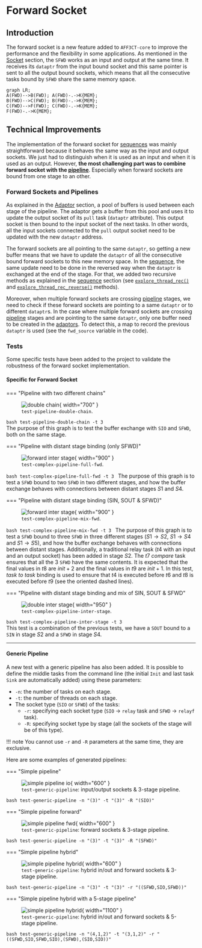 # Forward Socket 

## Introduction

The forward socket is a new feature added to `AFF3CT-core` to improve the
performance and the flexibility in some applications. As mentioned in the 
[Socket](socket.md) section, the `SFWD` works as an input and output at the same 
time. It receives its `dataptr` from the input bound socket and this same 
pointer is sent to all the output bound sockets, which means that all the 
consecutive tasks bound by `SFWD` share the same memory space.

```mermaid
graph LR;
A(FWD)-->B(FWD); A(FWD)-.->K{MEM};
B(FWD)-->C(FWD); B(FWD)-.->K{MEM};
C(FWD)-->F(FWD); C(FWD)-.->K{MEM};
F(FWD)-.->K{MEM};
```

## Technical Improvements

The implementation of the forward socket for [sequences](sequence.md) was mainly 
straightforward because it behaves the same way as the input and output sockets. 
We just had to distinguish when it is used as an input and when it is used as an 
output. However, **the most challenging part was to combine forward socket with 
the [pipeline](pipeline.md)**. Especially when forward sockets are bound from 
one stage to an other.

### Forward Sockets and Pipelines

As explained in the [Adaptor](pipeline.md#Adaptor) section, a pool of buffers 
is used between each stage of the pipeline. The adaptor gets a buffer from 
this pool and uses it to update the output socket of its `pull` task 
(`dataptr` attribute). This output socket is then bound to the input socket of 
the next tasks. In other words, all the input sockets connected to the `pull` 
output socket need to be updated with the new `dataptr` address.

The forward sockets are all pointing to the same `dataptr`, so getting a new 
buffer means that we have to update the `dataptr` of all the consecutive bound 
forward sockets to this new memory space. In the [sequence](sequence.md), the 
same update need to be done in the reversed way when the `dataptr` is exchanged 
at the end of the stage. For that, we added two recursive methods as explained 
in the [sequence](sequence.md) section (see 
[`explore_thread_rec()`](sequence.md#Explore_thread_rec) and 
[`explore_thread_rec_reverse()`](sequence.md#Explore_thread_rec_reverse) 
methods).

Moreover, when multiple forward sockets are crossing [pipeline](pipeline.md) 
stages, we need to check if these forward sockets are pointing to a same 
`dataptr` or to different `dataptr`s. In the case where multiple forward sockets 
are crossing [pipeline](pipeline.md) stages and are pointing to the same 
`dataptr`, only one buffer need to be created in the 
[adaptors](pipeline.md#Adaptor). To detect this, a map to record the previous 
`dataptr` is used (see the `fwd_source` variable in the code).

### Tests

Some specific tests have been added to the project to validate the robustness of 
the forward socket implementation.

#### Specific for Forward Socket

=== "Pipeline with two different chains"
    <figure markdown>
      ![double chain](./assets/test_pipeline_double_chain.svg){ width="700" }
      <figcaption>`test-pipeline-double-chain`.</figcaption>
    </figure>
    ```bash
    test-pipeline-double-chain -t 3
    ```  
    The purpose of this graph is to test the buffer exchange with `SIO` and
    `SFWD`, both on the same stage.

=== "Pipeline with distant stage binding (only SFWD)" 
    <figure markdown>
      ![forward inter stage](./assets/test_complex_pipeline_full_fwd.svg){ width="900" }
      <figcaption>`test-complex-pipeline-full-fwd`.</figcaption>
    </figure>
    ```bash
    test-complex-pipeline-full-fwd -t 3
    ``` 
    The purpose of this graph is to test a `SFWD` bound to two `SFWD` in two
    different stages, and how the buffer exchange behaves with connections
    between distant stages $S1$ and $S4$.

=== "Pipeline with distant stage binding (SIN, SOUT & SFWD)" 
    <figure markdown>
      ![forward inter stage](./assets/test_complex_pipeline_mix_fwd.svg){ width="900" }
      <figcaption>`test-complex-pipeline-mix-fwd`.</figcaption>
    </figure>
    ```bash
    test-complex-pipeline-mix-fwd -t 3
    ``` 
    The purpose of this graph is to test a `SFWD` bound to three `SFWD` in three
    different stages ($S1 \rightarrow S2$, $S1 \rightarrow S4$ and $S1 
    \rightarrow S5$), and how the buffer exchange behaves with connections
    between distant stages. Additionally, a traditional relay task ($t4$ with 
    an input and an output socket) has been added in stage $S2$. The $t7$ 
    *compare* task ensures that all the 3 `SFWD` have the same contents.
    It is expected that the final values in $t8$ are $init + 2$ and the final
    values in $t9$ are $init + 1$. In this test, *task to task* binding is used 
    to ensure that $t4$ is executed before $t6$ and $t8$ is executed before 
    $t9$ (see the oriented dashed lines).

=== "Pipeline with distant stage binding and mix of SIN, SOUT & SFWD"
    <figure markdown>
      ![double inter stage](./assets/test_complex_pipeline_inter_stage.svg){ width="950" }
      <figcaption>`test-complex-pipeline-inter-stage`.</figcaption>
    </figure>
    ```bash
    test-complex-pipeline-inter-stage -t 3
    ```  
    This test is a combination of the previous tests, we have a `SOUT` bound to 
    a `SIN` in stage $S2$ and a `SFWD` in stage $S4$.

----

#### Generic Pipeline

A new test with a generic pipeline has also been added. It is possible to define 
the middle tasks from the command line (the initial `Init` and last task `Sink` 
are automatically added) using these parameters:

- `-n`: the number of tasks on each stage.
- `-t`: the number of threads on each stage.
- The socket type (`SIO` or `SFWD`) of the tasks:
    - `-r`: specifying each socket type (`SIO` $\rightarrow$ `relay` task and 
            `SFWD` $\rightarrow$  `relayf` task).
    - `-R`: specifying socket type by stage (all the sockets of the stage will
      be of this type).

!!! note
    You cannot use `-r` and `-R` parameters at the same time, they are 
    exclusive.

Here are some examples of generated pipelines:

=== "Simple pipeline" 
    <figure markdown>
      ![simple pipeline io](./assets/test_generic_pipeline_io.svg){ width="600" }
      <figcaption>`test-generic-pipeline`: input/output sockets & 3-stage pipeline.</figcaption>
    </figure>
    ```bash
    test-generic-pipeline -n "(3)" -t "(3)" -R "(SIO)"
    ```

=== "Simple pipeline forward"
    <figure markdown>
      ![simple pipeline fwd](./assets/test_generic_pipeline_fwd.svg){ width="600" }
      <figcaption>`test-generic-pipeline`: forward sockets & 3-stage pipeline.</figcaption>
    </figure>
    ```bash
    test-generic-pipeline -n "(3)" -t "(3)" -R "(SFWD)"
    ```

=== "Simple pipeline hybrid"
    <figure markdown>
      ![simple pipeline hybrid](./assets/test_generic_pipeline_hybrid.svg){ width="600" }
      <figcaption>`test-generic-pipeline`: hybrid in/out and forward sockets & 3-stage pipeline.</figcaption>
    </figure>
    ```bash
    test-generic-pipeline -n "(3)" -t "(3)" -r "((SFWD,SIO,SFWD))"
    ```

=== "Simple pipeline hybrid with a 5-stage pipeline"
    <figure markdown>
      ![simple pipeline hybrid](./assets/test_generic_pipeline_hybrid_5_stages.svg){ width="1100" }
      <figcaption>`test-generic-pipeline`: hybrid in/out and forward sockets & 5-stage pipeline.</figcaption>
    </figure>
    ```bash
    test-generic-pipeline -n "(4,1,2)" -t "(3,1,2)" -r "((SFWD,SIO,SFWD,SIO),(SFWD),(SIO,SIO))"
    ```
